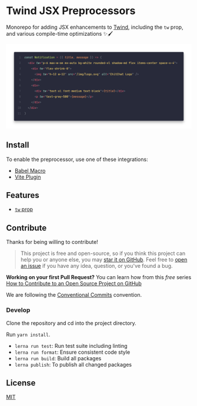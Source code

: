 # Twind JSX Preprocessors

Monorepo for adding JSX enhancements to [Twind](https://twind.dev), including the `tw` prop, and various compile-time optimizations ✨🖌

![TW Prop Preview](./tw-prop-preview.png)

## Install

To enable the preprocessor, use one of these integrations:

- [Babel Macro](./packages/macro/README.md)
- [Vite Plugin](./packages/vite-plugin-jsx/README.md)

## Features

- [`tw` prop](./docs/tw-prop.md)

## Contribute

Thanks for being willing to contribute!

> This project is free and open-source, so if you think this project can help you or anyone else, you may [star it on GitHub](https://github.com/tw-in-js/twind-jsx-preprocessor). Feel free to [open an issue](https://github.com/tw-in-js/twind-jsx-preprocessor/issues) if you have any idea, question, or you've found a bug.

**Working on your first Pull Request?** You can learn how from this _free_ series [How to Contribute to an Open Source Project on GitHub](https://egghead.io/series/how-to-contribute-to-an-open-source-project-on-github)

We are following the [Conventional Commits](https://www.conventionalcommits.org) convention.

### Develop

Clone the repository and cd into the project directory.

Run `yarn install`.

- `lerna run test`: Run test suite including linting
- `lerna run format`: Ensure consistent code style
- `lerna run build`: Build all packages
- `lerna publish`: To publish all changed packages

## License

[MIT](https://github.com/tw-in-js/twind-jsx-preprocessor/blob/main/LICENSE)
